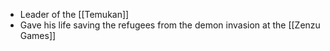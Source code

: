 - Leader of the [[Temukan]]
- Gave his life saving the refugees from the demon invasion at the [[Zenzu Games]]